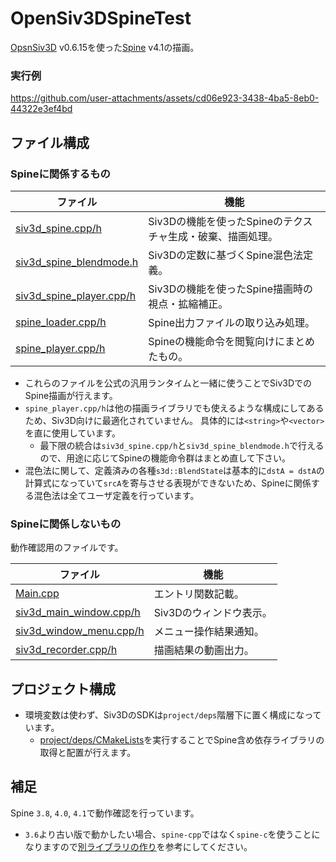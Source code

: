 # OpenSiv3DSpineTest

[OpsnSiv3D](https://github.com/Siv3D/OpenSiv3D) v0.6.15を使った[Spine](http://esotericsoftware.com/) v4.1の描画。

### 実行例

https://github.com/user-attachments/assets/cd06e923-3438-4ba5-8eb0-44322e3ef4bd

## ファイル構成

### Spineに関係するもの

| ファイル | 機能 |
| --- | --- |
| [siv3d_spine.cpp/h](https://github.com/BithreenGirlen/OpenSiv3DSpineTest/blob/main/src/siv3d_spine.cpp) | Siv3Dの機能を使ったSpineのテクスチャ生成・破棄、描画処理。 |
| [siv3d_spine_blendmode.h](https://github.com/BithreenGirlen/OpenSiv3DSpineTest/blob/main/src/siv3d_spine_blendmode.h) | Siv3Dの定数に基づくSpine混色法定義。 |
| [siv3d_spine_player.cpp/h](https://github.com/BithreenGirlen/OpenSiv3DSpineTest/blob/main/src/siv3d_spine_player.cpp) | Siv3Dの機能を使ったSpine描画時の視点・拡縮補正。 |
| [spine_loader.cpp/h](https://github.com/BithreenGirlen/OpenSiv3DSpineTest/blob/main/src/spine_loader.cpp) | Spine出力ファイルの取り込み処理。 |
| [spine_player.cpp/h](https://github.com/BithreenGirlen/OpenSiv3DSpineTest/blob/main/src/spine_player.cpp) | Spineの機能命令を閲覧向けにまとめたもの。 |

- これらのファイルを公式の汎用ランタイムと一緒に使うことでSiv3DでのSpine描画が行えます。
- `spine_player.cpp/h`は他の描画ライブラリでも使えるような構成にしてあるため、Siv3D向けに最適化されていません。
具体的には`<string>`や`<vector>`を直に使用しています。
  - 最下限の統合は`siv3d_spine.cpp/h`と`siv3d_spine_blendmode.h`で行えるので、用途に応じてSpineの機能命令群はまとめ直して下さい。
- 混色法に関して、定義済みの各種`s3d::BlendState`は基本的に`dstA = dstA`の計算式になっていて`srcA`を寄与させる表現ができないため、Spineに関係する混色法は全てユーザ定義を行っています。

### Spineに関係しないもの

動作確認用のファイルです。

| ファイル | 機能 |
| --- | --- |
| [Main.cpp](https://github.com/BithreenGirlen/OpenSiv3DSpineTest/blob/main/src/Main.cpp) | エントリ関数記載。 |
| [siv3d_main_window.cpp/h](https://github.com/BithreenGirlen/OpenSiv3DSpineTest/blob/main/src/siv3d_main_window.cpp) | Siv3Dのウィンドウ表示。 |
| [siv3d_window_menu.cpp/h](https://github.com/BithreenGirlen/OpenSiv3DSpineTest/blob/main/src/siv3d_window_menu.cpp) | メニュー操作結果通知。 |
| [siv3d_recorder.cpp/h](https://github.com/BithreenGirlen/OpenSiv3DSpineTest/blob/main/src/siv3d_recorder.cpp) | 描画結果の動画出力。 |

## プロジェクト構成

- 環境変数は使わず、Siv3DのSDKは`project/deps`階層下に置く構成になっています。
  - [project/deps/CMakeLists](https://github.com/BithreenGirlen/OpenSiv3DSpineTest/blob/main/project/deps/CMakeLists.txt)を実行することでSpine含め依存ライブラリの取得と配置が行えます。

## 補足

Spine `3.8`, `4.0`, `4.1`で動作確認を行っています。  
- `3.6`より古い版で動かしたい場合、`spine-cpp`ではなく`spine-c`を使うことになりますので[別ライブラリの作り](https://github.com/BithreenGirlen/DxLibSpineViewer/blob/main/DxLibSpineC)を参考にしてください。
